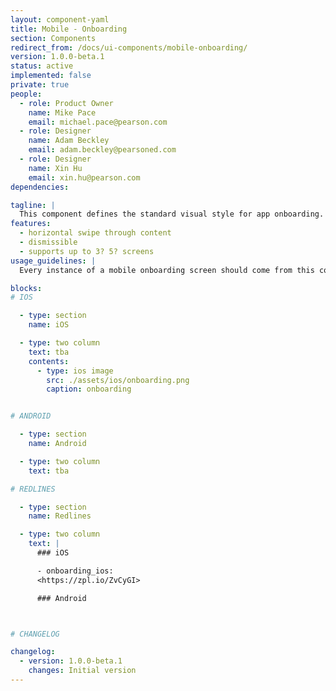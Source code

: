 ```yaml
---
layout: component-yaml
title: Mobile - Onboarding
section: Components
redirect_from: /docs/ui-components/mobile-onboarding/
version: 1.0.0-beta.1
status: active
implemented: false
private: true
people:
  - role: Product Owner
    name: Mike Pace
    email: michael.pace@pearson.com
  - role: Designer
    name: Adam Beckley
    email: adam.beckley@pearsoned.com
  - role: Designer
    name: Xin Hu
    email: xin.hu@pearson.com
dependencies:

tagline: |
  This component defines the standard visual style for app onboarding.
features:
  - horizontal swipe through content
  - dismissible
  - supports up to 3? 5? screens
usage_guidelines: |
  Every instance of a mobile onboarding screen should come from this component.

blocks:
# IOS

  - type: section
    name: iOS

  - type: two column
    text: tba
    contents:
      - type: ios image
        src: ./assets/ios/onboarding.png
        caption: onboarding


# ANDROID

  - type: section
    name: Android

  - type: two column
    text: tba

# REDLINES

  - type: section
    name: Redlines

  - type: two column
    text: |
      ### iOS

      - onboarding_ios:
      <https://zpl.io/ZvCyGI>

      ### Android



# CHANGELOG  

changelog:
  - version: 1.0.0-beta.1
    changes: Initial version
---
```

